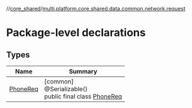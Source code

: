 //[core_shared](../../index.md)/[multi.platform.core.shared.data.common.network.request](index.md)

# Package-level declarations

## Types

| Name | Summary |
|---|---|
| [PhoneReq](-phone-req/index.md) | [common]<br>@Serializable()<br>public final class [PhoneReq](-phone-req/index.md) |
